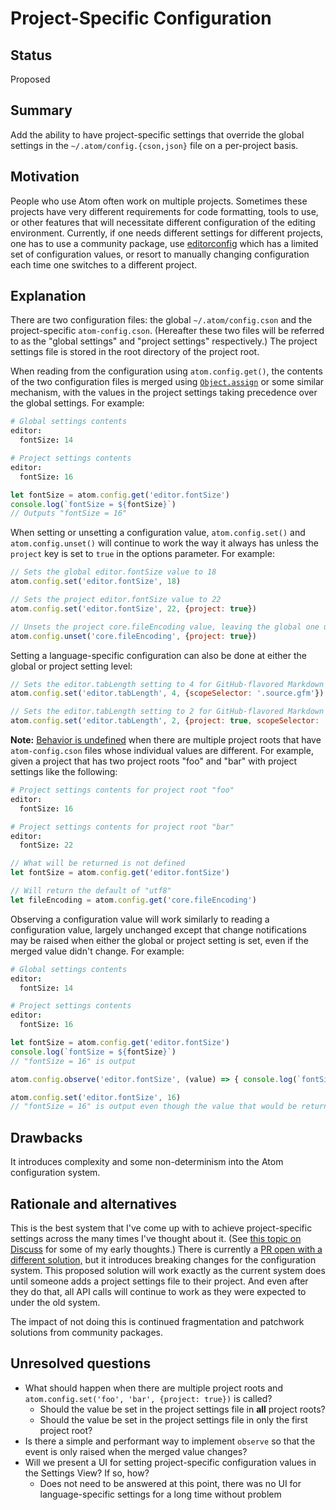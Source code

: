 # Project-Specific Configuration

## Status

Proposed

## Summary

Add the ability to have project-specific settings that override the global settings in the `~/.atom/config.{cson,json}` file on a per-project basis.

## Motivation

People who use Atom often work on multiple projects. Sometimes these projects have very different requirements for code formatting, tools to use, or other features that will necessitate different configuration of the editing environment. Currently, if one needs different settings for different projects, one has to use a community package, use [editorconfig](http://editorconfig.org/) which has a limited set of configuration values, or resort to manually changing configuration each time one switches to a different project.

## Explanation

There are two configuration files: the global `~/.atom/config.cson` and the project-specific `atom-config.cson`. (Hereafter these two files will be referred to as the "global settings" and "project settings" respectively.) The project settings file is stored in the root directory of the project root.

When reading from the configuration using `atom.config.get()`, the contents of the two configuration files is merged using [`Object.assign`](https://developer.mozilla.org/en-US/docs/Web/JavaScript/Reference/Global_Objects/Object/assign) or some similar mechanism, with the values in the project settings taking precedence over the global settings. For example:

```coffee
# Global settings contents
editor:
  fontSize: 14
```

```coffee
# Project settings contents
editor:
  fontSize: 16
```

```javascript
let fontSize = atom.config.get('editor.fontSize')
console.log(`fontSize = ${fontSize}`)
// Outputs "fontSize = 16"
```

When setting or unsetting a configuration value, `atom.config.set()` and `atom.config.unset()` will continue to work the way it always has unless the `project` key is set to `true` in the options parameter. For example:

```javascript
// Sets the global editor.fontSize value to 18
atom.config.set('editor.fontSize', 18)

// Sets the project editor.fontSize value to 22
atom.config.set('editor.fontSize', 22, {project: true})

// Unsets the project core.fileEncoding value, leaving the global one unchanged
atom.config.unset('core.fileEncoding', {project: true})
```

Setting a language-specific configuration can also be done at either the global or project setting level:

```javascript
// Sets the editor.tabLength setting to 4 for GitHub-flavored Markdown files globally
atom.config.set('editor.tabLength', 4, {scopeSelector: '.source.gfm'})

// Sets the editor.tabLength setting to 2 for GitHub-flavored Markdown files in this project
atom.config.set('editor.tabLength', 2, {project: true, scopeSelector: '.source.gfm'})
```

**Note:** [Behavior is undefined](https://blogs.msdn.microsoft.com/oldnewthing/20140627-00/?p=633) when there are multiple project roots that have `atom-config.cson` files whose individual values are different. For example, given a project that has two project roots "foo" and "bar" with project settings like the following:

```coffee
# Project settings contents for project root "foo"
editor:
  fontSize: 16
```

```coffee
# Project settings contents for project root "bar"
editor:
  fontSize: 22
```

```javascript
// What will be returned is not defined
let fontSize = atom.config.get('editor.fontSize')

// Will return the default of "utf8"
let fileEncoding = atom.config.get('core.fileEncoding')
```

Observing a configuration value will work similarly to reading a configuration value, largely unchanged except that change notifications may be raised when either the global or project setting is set, even if the merged value didn't change. For example:

```coffee
# Global settings contents
editor:
  fontSize: 14
```

```coffee
# Project settings contents
editor:
  fontSize: 16
```

```javascript
let fontSize = atom.config.get('editor.fontSize')
console.log(`fontSize = ${fontSize}`)
// "fontSize = 16" is output

atom.config.observe('editor.fontSize', (value) => { console.log(`fontSize = ${value}`) })

atom.config.set('editor.fontSize', 16)
// "fontSize = 16" is output even though the value that would be returned at this point is still `16`
```

## Drawbacks

It introduces complexity and some non-determinism into the Atom configuration system.

## Rationale and alternatives

This is the best system that I've come up with to achieve project-specific settings across the many times I've thought about it. (See [this topic on Discuss](https://discuss.atom.io/t/layered-configuration/9373) for some of my early thoughts.) There is currently a [PR open with a different solution,](https://github.com/atom/atom/pull/16654) but it introduces breaking changes for the configuration system. This proposed solution will work exactly as the current system does until someone adds a project settings file to their project. And even after they do that, all API calls will continue to work as they were expected to under the old system.

The impact of not doing this is continued fragmentation and patchwork solutions from community packages.

## Unresolved questions

* What should happen when there are multiple project roots and `atom.config.set('foo', 'bar', {project: true})` is called?
    * Should the value be set in the project settings file in **all** project roots?
    * Should the value be set in the project settings file in only the first project root?
* Is there a simple and performant way to implement `observe` so that the event is only raised when the merged value changes?
* Will we present a UI for setting project-specific configuration values in the Settings View? If so, how?
    * Does not need to be answered at this point, there was no UI for language-specific settings for a long time without problem
